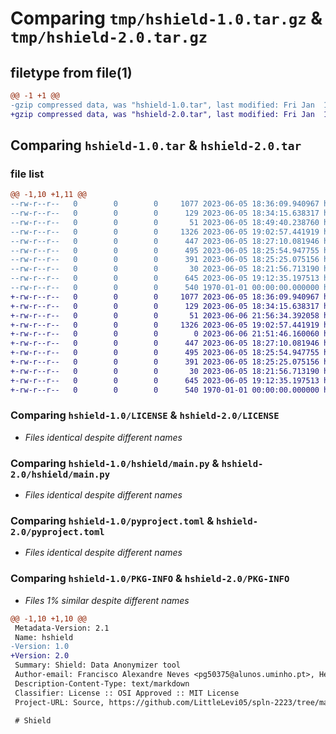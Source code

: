 # Comparing `tmp/hshield-1.0.tar.gz` & `tmp/hshield-2.0.tar.gz`

## filetype from file(1)

```diff
@@ -1 +1 @@
-gzip compressed data, was "hshield-1.0.tar", last modified: Fri Jan  1 00:00:00 2016, max compression
+gzip compressed data, was "hshield-2.0.tar", last modified: Fri Jan  1 00:00:00 2016, max compression
```

## Comparing `hshield-1.0.tar` & `hshield-2.0.tar`

### file list

```diff
@@ -1,10 +1,11 @@
--rw-r--r--   0        0        0     1077 2023-06-05 18:36:09.940967 hshield-1.0/LICENSE
--rw-r--r--   0        0        0      129 2023-06-05 18:34:15.638317 hshield-1.0/README.md
--rw-r--r--   0        0        0       51 2023-06-05 18:49:40.238760 hshield-1.0/hshield/__init__.py
--rw-r--r--   0        0        0     1326 2023-06-05 19:02:57.441919 hshield-1.0/hshield/main.py
--rw-r--r--   0        0        0      447 2023-06-05 18:27:10.081946 hshield-1.0/hshield/modules/address_shield.py
--rw-r--r--   0        0        0      495 2023-06-05 18:25:54.947755 hshield-1.0/hshield/modules/document_shield.py
--rw-r--r--   0        0        0      391 2023-06-05 18:25:25.075156 hshield-1.0/hshield/modules/name_shield.py
--rw-r--r--   0        0        0       30 2023-06-05 18:21:56.713190 hshield-1.0/hshield/text.txt
--rw-r--r--   0        0        0      645 2023-06-05 19:12:35.197513 hshield-1.0/pyproject.toml
--rw-r--r--   0        0        0      540 1970-01-01 00:00:00.000000 hshield-1.0/PKG-INFO
+-rw-r--r--   0        0        0     1077 2023-06-05 18:36:09.940967 hshield-2.0/LICENSE
+-rw-r--r--   0        0        0      129 2023-06-05 18:34:15.638317 hshield-2.0/README.md
+-rw-r--r--   0        0        0       51 2023-06-06 21:56:34.392058 hshield-2.0/hshield/__init__.py
+-rw-r--r--   0        0        0     1326 2023-06-05 19:02:57.441919 hshield-2.0/hshield/main.py
+-rw-r--r--   0        0        0        0 2023-06-06 21:51:46.160060 hshield-2.0/hshield/modules/__init__.py
+-rw-r--r--   0        0        0      447 2023-06-05 18:27:10.081946 hshield-2.0/hshield/modules/address_shield.py
+-rw-r--r--   0        0        0      495 2023-06-05 18:25:54.947755 hshield-2.0/hshield/modules/document_shield.py
+-rw-r--r--   0        0        0      391 2023-06-05 18:25:25.075156 hshield-2.0/hshield/modules/name_shield.py
+-rw-r--r--   0        0        0       30 2023-06-05 18:21:56.713190 hshield-2.0/hshield/text.txt
+-rw-r--r--   0        0        0      645 2023-06-05 19:12:35.197513 hshield-2.0/pyproject.toml
+-rw-r--r--   0        0        0      540 1970-01-01 00:00:00.000000 hshield-2.0/PKG-INFO
```

### Comparing `hshield-1.0/LICENSE` & `hshield-2.0/LICENSE`

 * *Files identical despite different names*

### Comparing `hshield-1.0/hshield/main.py` & `hshield-2.0/hshield/main.py`

 * *Files identical despite different names*

### Comparing `hshield-1.0/pyproject.toml` & `hshield-2.0/pyproject.toml`

 * *Files identical despite different names*

### Comparing `hshield-1.0/PKG-INFO` & `hshield-2.0/PKG-INFO`

 * *Files 1% similar despite different names*

```diff
@@ -1,10 +1,10 @@
 Metadata-Version: 2.1
 Name: hshield
-Version: 1.0
+Version: 2.0
 Summary: Shield: Data Anonymizer tool
 Author-email: Francisco Alexandre Neves <pg50375@alunos.uminho.pt>, Henrique Parola Costa <pg50415@alunos.uminho.pt>, José Pedro Fernandes <pg50525@alunos.uminho.pt>
 Description-Content-Type: text/markdown
 Classifier: License :: OSI Approved :: MIT License
 Project-URL: Source, https://github.com/LittleLevi05/spln-2223/tree/main/TP2
 
 # Shield
```

